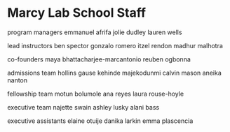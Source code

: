# Marcy Lab School Staff

program managers
emmanuel afrifa
jolie dudley
lauren wells

lead instructors
ben spector
gonzalo romero
itzel rendon
madhur malhotra

co-founders
maya bhattacharjee-marcantonio
reuben ogbonna

admissions team
hollins gause
kehinde majekodunmi
calvin mason
aneika nanton

fellowship team
motun bolumole
ana reyes
laura rouse-hoyle

executive team
najette swain
ashley lusky
alani bass

executive assistants
elaine otuije 
danika larkin
emma plascencia